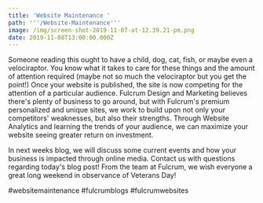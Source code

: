 ```yaml
---
title: 'Website Maintenance '
path: '''/Website-Maintenance'''
image: /img/screen-shot-2019-11-07-at-12.39.21-pm.png
date: 2019-11-08T13:00:00.000Z
---
```

Someone reading this ought to have a child, dog, cat, fish, or maybe even a velociraptor. You know what it takes to care for these things and the amount of attention required (maybe not so much the velociraptor but you get the point!) Once your website is published, the site is now competing for the attention of a particular audience. Fulcrum Design and Marketing believes there's plenty of business to go around, but with Fulcrum's premium personalized and unique sites, we work to build upon not only your competitors' weaknesses, but also their strengths. Through Website Analytics and learning the trends of your audience, we can maximize your website seeing greater return on investment. 

In next weeks blog, we will discuss some current events and how your business is impacted through online media. Contact us with questions regarding today's blog post! From the team at Fulcrum, we wish everyone a great long weekend in observance of Veterans Day!



\#websitemaintenance #fulcrumblogs #fulcrumwebsites
